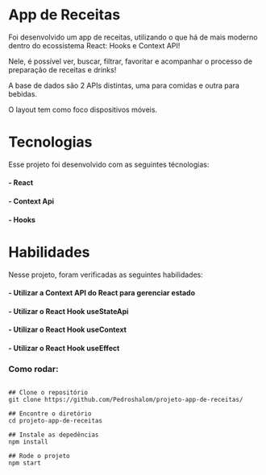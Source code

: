 # App de Receitas

Foi desenvolvido um app de receitas, utilizando o que há de mais moderno dentro do ecossistema React: Hooks e Context API!

Nele, é possível ver, buscar, filtrar, favoritar e acompanhar o processo de preparação de receitas e drinks!

A base de dados são 2 APIs distintas, uma para comidas e outra para bebidas.

O layout tem como foco dispositivos móveis.

## <h1>Tecnologias</h1>
Esse projeto foi desenvolvido com as seguintes técnologias:

<h4>-  React</h4>
<h4>-  Context Api</h4>
<h4>-  Hooks</h4>

### <h1>Habilidades</h1>
Nesse projeto, foram verificadas as seguintes habilidades:

<h4>-  Utilizar a Context API do React para gerenciar estado</h4>
<h4>-  Utilizar o React Hook useStateApi</h4>
<h4>-  Utilizar o React Hook useContext</h4>
<h4>-  Utilizar o React Hook useEffect</h4>

<h3>Como rodar:</h3>

```

## Clone o repositório
git clone https://github.com/Pedroshalom/projeto-app-de-receitas/

## Encontre o diretório
cd projeto-app-de-receitas

## Instale as depedências
npm install

## Rode o projeto
npm start

